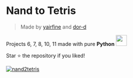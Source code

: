 # Nand to Tetris
> Made by [yairfine](https://github.com/yairfine) and [dor-d](https://github.com/dor-d)<br>

Projects 6, 7, 8, 10, 11 made with pure **Python** <img src='https://github.com/MarikIshtar007/MarikIshtar007/blob/master/images/python2.png' width='30'/><br>

Star ⭐ the repository if you liked!<br>

[![nand2tetris](https://static.wixstatic.com/media/44046b_387f62dae530480dac9b1fa8f731bebf~mv2.png/v1/fill/w_640,h_206,al_c,q_85,usm_0.66_1.00_0.01/44046b_387f62dae530480dac9b1fa8f731bebf~mv2.webp)](https://github.com/yairfine/nand-to-tetris#nand-to-tetris)
